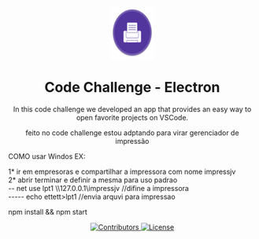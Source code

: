 <h1 align="center">
<br>
  <img src="build/icon.png" alt="GoBarber" width="90">
<br>
<br>
Code Challenge - Electron
</h1>

<p align="center">In this code challenge we developed an app that provides an easy way to open favorite projects on VSCode.</p>
<p align="center">feito no code challenge estou adptando para virar gerenciador de impressão</p>

<p>COMO usar Windos EX:</p>
<p>
1* ir em empresoras e compartilhar a impressora com nome  impressjv
<br>
2* abrir terminar e definir a mesma para uso padrao 
<br>
   -- net use lpt1 \\127.0.0.1\impressjv  //difine a impressora 
<br>
   ----- echo ettett>lpt1                 //envia arquvi para impressao
</p>


<p>npm install && npm start</p>
<p align="center">
  <a href="https://github.com/Rocketseat/youtube-challenge-electron-tray/graphs/contributors">
    <img src="https://img.shields.io/github/contributors/rocketseat/youtube-challenge-electron-tray?color=%237159c1&logoColor=%237159c1&style=flat" alt="Contributors">
  </a>
  <a href="https://opensource.org/licenses/MIT">
    <img src="https://img.shields.io/github/license/rocketseat/youtube-challenge-electron-tray?color=%237159c1&logo=mit" alt="License">
  </a>
</p>
